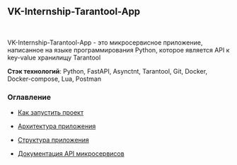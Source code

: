 ## VK-Internship-Tarantool-App

<br>

VK-Internship-Tarantool-App - это микросервисное приложение, написанное на языке программирования Python, которое является API к key-value хранилищу Tarantool

**Стэк технологий**: Python, FastAPI, Asynctnt, Tarantool, Git, Docker, Docker-compose, Lua, Postman

### Оглавление

- [Как запустить проект](documentation/how_to_run.md)

- [Архитектура приложения](documentation/architecture.md)

- [Структура приложения](documentation/structure.md)

- [Документация API микросервисов](documentation/api_docs.md)

